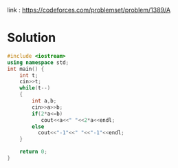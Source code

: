 
link : https://codeforces.com/problemset/problem/1389/A
# Solution

```C++
#include <iostream>
using namespace std;
int main() {
    int t;
    cin>>t;
    while(t--)
    {
        int a,b;
        cin>>a>>b;
        if(2*a<=b)
           cout<<a<<" "<<2*a<<endl;
        else
          cout<<"-1"<<" "<<"-1"<<endl;
    }

    return 0;
}
```

